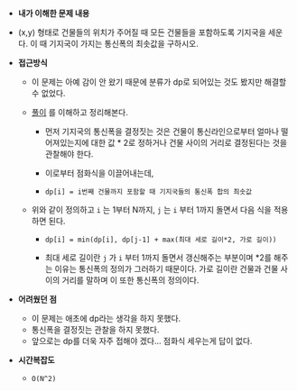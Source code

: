 * **내가 이해한 문제 내용**
  
* (x,y) 형태로 건물들의 위치가 주어질 때 모든 건물들을 포함하도록 기지국을 세운다. 이 때 기지국이 가지는 통신폭의 최솟값을 구하시오.
  
* **접근방식**
  * 이 문제는 아예 감이 안 왔기 때문에 분류가 dp로 되어있는 것도 봤지만 해결할 수 없었다.
  
  * [풀이](https://lyzqm.blogspot.com/2017/10/2300.html) 를 이해하고 정리해본다.
  
    * 먼저 기지국의 통신폭을 결정짓는 것은 건물이 통신라인으로부터 얼마나 떨어져있는지에 대한 값 * 2로 정하거나 건물 사이의 거리로 결정된다는 것을 관찰해야 한다.
  
    * 이로부터 점화식을 이끌어내는데,
  
    * ```
      dp[i] = i번째 건물까지 포함할 때 기지국들의 통신폭 합의 최솟값
      ```
  
  * 위와 같이 정의하고 `i` 는 1부터 N까지, `j` 는 `i` 부터 1까지 돌면서 다음 식을 적용하면 된다.
  
    * ```
      dp[i] = min(dp[i], dp[j-1] + max(최대 세로 길이*2, 가로 길이))
      ```
  
    * 최대 세로 길이란 `j` 가 `i` 부터 1까지 돌면서 갱신해주는 부분이며 *2를 해주는 이유는 통신폭의 정의가 그러하기 때문이다. 가로 길이란 건물과 건물 사이의 거리를 말하며 이 또한 통신폭의 정의이다.
  
* **어려웠던 점**
  * 이 문제는 애초에 dp라는 생각을 하지 못했다.
  * 통신폭을 결정짓는 관찰을 하지 못했다.
  * 앞으로는 dp를 더욱 자주 접해야 겠다… 점화식 세우는게 답이 없다.

* **시간복잡도**
  
  * `O(N^2)`